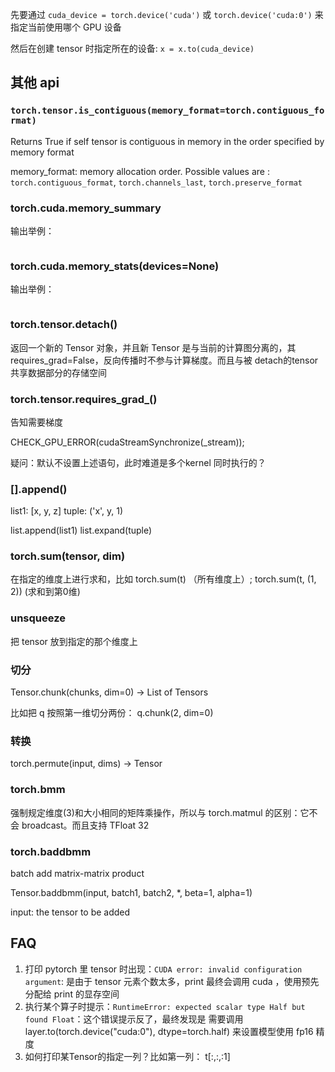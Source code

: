 
先要通过 `cuda_device = torch.device('cuda')` 或 `torch.device('cuda:0')` 来指定当前使用哪个 GPU 设备

然后在创建 tensor 时指定所在的设备: `x = x.to(cuda_device)`

## 其他 api

### `torch.tensor.is_contiguous(memory_format=torch.contiguous_format)`

Returns True if self tensor is contiguous in memory in the order specified by memory format

memory_format: memory allocation order. Possible values are : `torch.contiguous_format`, `torch.channels_last`, `torch.preserve_format`

### torch.cuda.memory_summary
输出举例：
```

```

### torch.cuda.memory_stats(devices=None)

输出举例：
```

```

### torch.tensor.detach()
返回一个新的 Tensor 对象，并且新 Tensor 是与当前的计算图分离的，其 requires_grad=False，反向传播时不参与计算梯度。而且与被 detach的tensor共享数据部分的存储空间

### torch.tensor.requires_grad_()
告知需要梯度

CHECK_GPU_ERROR(cudaStreamSynchronize(_stream));

疑问：默认不设置上述语句，此时难道是多个kernel 同时执行的？

### [].append()
list1: [x, y, z]
tuple: ('x', y, 1)

list.append(list1)
list.expand(tuple)

### torch.sum(tensor, dim)
在指定的维度上进行求和，比如 torch.sum(t) （所有维度上）; torch.sum(t, (1, 2)) (求和到第0维)

### unsqueeze
把 tensor 放到指定的那个维度上

### 切分

Tensor.chunk(chunks, dim=0) → List of Tensors

比如把 q 按照第一维切分两份： q.chunk(2, dim=0)

### 转换

torch.permute(input, dims) → Tensor

### torch.bmm
强制规定维度(3)和大小相同的矩阵乘操作，所以与 torch.matmul 的区别：它不会 broadcast。而且支持 TFloat 32

### torch.baddbmm
batch add matrix-matrix product 

Tensor.baddbmm(input, batch1, batch2, *, beta=1, alpha=1)

input: the tensor to be added

## FAQ
1. 打印 pytorch 里 tensor 时出现：`CUDA error: invalid configuration argument`: 是由于 tensor 元素个数太多，print 最终会调用 cuda ，使用预先分配给 print 的显存空间
2. 执行某个算子时提示：`RuntimeError: expected scalar type Half but found Float`：这个错误提示反了，最终发现是 需要调用 layer.to(torch.device("cuda:0"), dtype=torch.half) 来设置模型使用 fp16 精度
3. 如何打印某Tensor的指定一列？比如第一列： t[:,:,:1]
